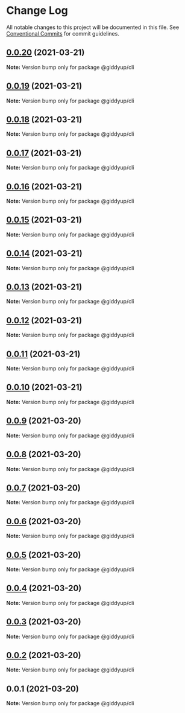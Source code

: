 # Change Log

All notable changes to this project will be documented in this file.
See [Conventional Commits](https://conventionalcommits.org) for commit guidelines.

## [0.0.20](https://github.com/tokenrodeo/Rodeo/compare/@giddyup/cli@0.0.19...@giddyup/cli@0.0.20) (2021-03-21)

**Note:** Version bump only for package @giddyup/cli





## [0.0.19](https://github.com/tokenrodeo/Rodeo/compare/@giddyup/cli@0.0.18...@giddyup/cli@0.0.19) (2021-03-21)

**Note:** Version bump only for package @giddyup/cli





## [0.0.18](https://github.com/tokenrodeo/Rodeo/compare/@giddyup/cli@0.0.17...@giddyup/cli@0.0.18) (2021-03-21)

**Note:** Version bump only for package @giddyup/cli





## [0.0.17](https://github.com/tokenrodeo/Rodeo/compare/@giddyup/cli@0.0.16...@giddyup/cli@0.0.17) (2021-03-21)

**Note:** Version bump only for package @giddyup/cli





## [0.0.16](https://github.com/tokenrodeo/Rodeo/compare/@giddyup/cli@0.0.15...@giddyup/cli@0.0.16) (2021-03-21)

**Note:** Version bump only for package @giddyup/cli





## [0.0.15](https://github.com/tokenrodeo/Rodeo/compare/@giddyup/cli@0.0.14...@giddyup/cli@0.0.15) (2021-03-21)

**Note:** Version bump only for package @giddyup/cli





## [0.0.14](https://github.com/tokenrodeo/Rodeo/compare/@giddyup/cli@0.0.13...@giddyup/cli@0.0.14) (2021-03-21)

**Note:** Version bump only for package @giddyup/cli





## [0.0.13](https://github.com/tokenrodeo/Rodeo/compare/@giddyup/cli@0.0.12...@giddyup/cli@0.0.13) (2021-03-21)

**Note:** Version bump only for package @giddyup/cli





## [0.0.12](https://github.com/tokenrodeo/Rodeo/compare/@giddyup/cli@0.0.11...@giddyup/cli@0.0.12) (2021-03-21)

**Note:** Version bump only for package @giddyup/cli





## [0.0.11](https://github.com/tokenrodeo/Rodeo/compare/@giddyup/cli@0.0.10...@giddyup/cli@0.0.11) (2021-03-21)

**Note:** Version bump only for package @giddyup/cli





## [0.0.10](https://github.com/tokenrodeo/Rodeo/compare/@giddyup/cli@0.0.9...@giddyup/cli@0.0.10) (2021-03-21)

**Note:** Version bump only for package @giddyup/cli





## [0.0.9](https://github.com/tokenrodeo/Rodeo/compare/@giddyup/cli@0.0.8...@giddyup/cli@0.0.9) (2021-03-20)

**Note:** Version bump only for package @giddyup/cli





## [0.0.8](https://github.com/tokenrodeo/Rodeo/compare/@giddyup/cli@0.0.7...@giddyup/cli@0.0.8) (2021-03-20)

**Note:** Version bump only for package @giddyup/cli





## [0.0.7](https://github.com/tokenrodeo/Rodeo/compare/@giddyup/cli@0.0.6...@giddyup/cli@0.0.7) (2021-03-20)

**Note:** Version bump only for package @giddyup/cli





## [0.0.6](https://github.com/tokenrodeo/Rodeo/compare/@giddyup/cli@0.0.5...@giddyup/cli@0.0.6) (2021-03-20)

**Note:** Version bump only for package @giddyup/cli





## [0.0.5](https://github.com/tokenrodeo/Rodeo/compare/@giddyup/cli@0.0.4...@giddyup/cli@0.0.5) (2021-03-20)

**Note:** Version bump only for package @giddyup/cli





## [0.0.4](https://github.com/tokenrodeo/Rodeo/compare/@giddyup/cli@0.0.3...@giddyup/cli@0.0.4) (2021-03-20)

**Note:** Version bump only for package @giddyup/cli





## [0.0.3](https://github.com/tokenrodeo/Rodeo/compare/@giddyup/cli@0.0.2...@giddyup/cli@0.0.3) (2021-03-20)

**Note:** Version bump only for package @giddyup/cli





## [0.0.2](https://github.com/tokenrodeo/Rodeo/compare/@giddyup/cli@0.0.1...@giddyup/cli@0.0.2) (2021-03-20)

**Note:** Version bump only for package @giddyup/cli





## 0.0.1 (2021-03-20)

**Note:** Version bump only for package @giddyup/cli
